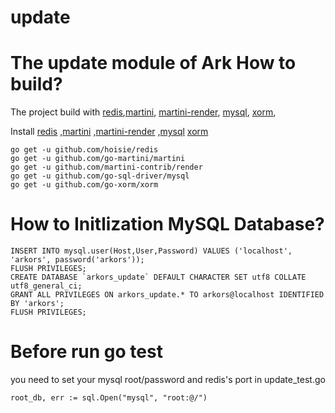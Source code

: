 update
======

The update module of Ark
How to build?
=============

The project build with [redis](https://github.com/hoisie/redis),[martini](https://github.com/go-martini/martini), [martini-render](https://github.com/martini-contrib/render), 
[mysql](https://github.com/go-sql-driver/mysql),
[xorm](https://github.com/go-xorm/xorm),

Install [redis](https://github.com/hoisie/redis)
,[martini](https://github.com/go-martini/martini)
,[martini-render](https://github.com/martini-contrib/render)
,[mysql](https://github.com/go-sql-driver/mysql)
[xorm](https://github.com/go-xorm/xorm)
```
go get -u github.com/hoisie/redis
go get -u github.com/go-martini/martini
go get -u github.com/martini-contrib/render
go get -u github.com/go-sql-driver/mysql
go get -u github.com/go-xorm/xorm
```
How to Initlization MySQL Database?
===================================

```
INSERT INTO mysql.user(Host,User,Password) VALUES ('localhost', 'arkors', password('arkors'));
FLUSH PRIVILEGES;
CREATE DATABASE `arkors_update` DEFAULT CHARACTER SET utf8 COLLATE utf8_general_ci;
GRANT ALL PRIVILEGES ON arkors_update.* TO arkors@localhost IDENTIFIED BY 'arkors';
FLUSH PRIVILEGES;
```

Before run go test
===================================
you need to set your mysql root/password and redis's port in update_test.go

```
root_db, err := sql.Open("mysql", "root:@/")

```

